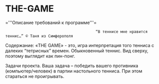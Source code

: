 THE-GAME
========
='''Описание требований к программе'''=


                                            “В теннисе мне нравится теннис…” © Таня из Симферополя

Cодержание:
 «THE GAME» - это, игра интерпретация того тенниса с далеких “тетрисных” времен. Обыкновенный теннис. Вид сверху, поэтому выглядит как пин-понг.

Задачи проекта.
Ваша задача – победить вашего противника (компьютер/человек) в партии  настольного тенниса. При этом стараться не проигрывать.

